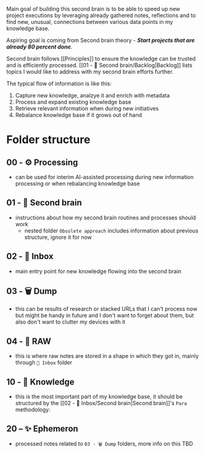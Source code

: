 Main goal of building this second brain is to be able to speed up new project executions by leveraging already gathered notes, reflections and to find new, unusual, connections between various data points in my knowledge base.

Aspiring goal is coming from Second brain theory - **_Start projects that are already 80 percent done_**.

Second brain follows [[Principles]] to ensure the knowledge can be trusted and is efficiently processed. [[01 - 🤖 Second brain/Backlog|Backlog]] lists topics I would like to address with my second brain efforts further.

The typical flow of information is like this:
1. Capture new knowledge, analzye it and enrich with metadata 
2. Process and expand existing knowledge base
3. Retrieve relevant information when during new initiatives
4. Rebalance knowledge base if it grows out of hand

# Folder structure
## 00 - ⚙️ Processing
- can be used for interim AI-assisted processing during new information processing or when rebalancing knowledge base
## 01 - 🤖 Second brain
- instructions about how my second brain routines and processes should work
	- nested folder `Obsolete approach` includes information about previous structure, ignore it for now
## 02 - 📩 Inbox
- main entry point for new knowledge flowing into the second brain
## 03 - 🗑️ Dump
- this can be results of research or stacked URLs that I can't process now but might be handy in future and I don't want to forget about them, but also don't want to clutter my devices with it
## 04 - 💽 RAW
- this is where raw notes are stored in a shape in which they got in, mainly through `📩 Inbox` folder
## 10 - 🧠 Knowledge
- this is the most important part of my knowledge base, it should be structured by the [[02 - 📩 Inbox/Second brain|Second brain]]'s `Para` methodology:
## 20 – ✨ Ephemeron
- processed notes related to `03 - 🗑️ Dump` folders, more info on this TBD